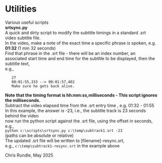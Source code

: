 # Utilities
Various useful scripts  
**srtsync.py**  
A quick and dirty script to modify the subtitle timings in a standard .srt video subtitle file.  
In the video, make a note of the exact time a specific phrase is spoken, e.g. **01:32** (1 min 32 seconds)  
Find that phrase in the .srt file - there will be an index number, an associated start time and end time for the subtitle to be displayed, then the subtitle text,   
e.g.,  

       27
       00:01:55,333 --> 00:01:57,402
       Make sure he gets back alive.

 **Note that the timing format is hh:mm:ss,milliseconds - This script ignores the milliseconds.**  
 Subtract the video elapsed time from the .srt entry time , e.g. 01:32 - 01:55  
 In this example, the answer is -23, i.e., the subtitle track is 23 seconds behind the video  
 now run the python script against the .srt file, using the offset in seconds, e.g.,  
 ```python c:\scripts\srtsync.py c:\temp\subtrack1.srt -23```  
 (paths can be absolute or relative)  
 The updated .srt file will be written to [filename]-resync.srt,  
 e.g., ```c:\temp\subtrack1-resync.srt``` in the example above  
  
 Chris Rundle, May 2025
